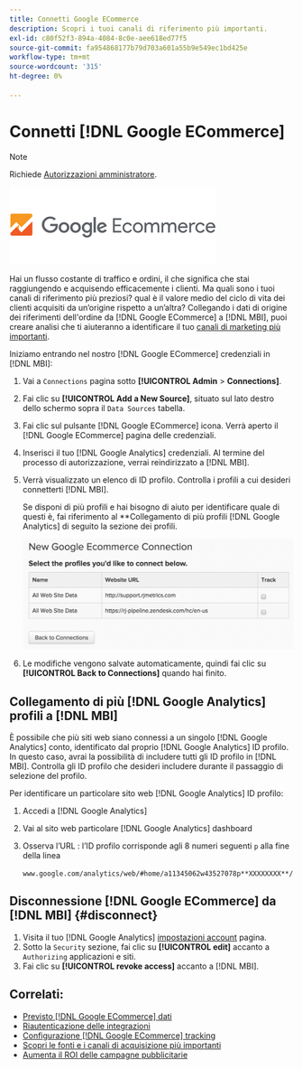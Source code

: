 ```yaml
---
title: Connetti Google ECommerce
description: Scopri i tuoi canali di riferimento più importanti.
exl-id: c80f52f3-894a-4084-8c0e-aee618ed77f5
source-git-commit: fa954868177b79d703a601a55b9e549ec1bd425e
workflow-type: tm+mt
source-wordcount: '315'
ht-degree: 0%

---
```


# Connetti [!DNL Google ECommerce]

>[!NOTE]
>
>Richiede [Autorizzazioni amministratore](../../../administrator/user-management/user-management.md).

![](../../../assets/google-ecommerce-logo.png)

Hai un flusso costante di traffico e ordini, il che significa che stai raggiungendo e acquisendo efficacemente i clienti. Ma quali sono i tuoi canali di riferimento più preziosi? qual è il valore medio del ciclo di vita dei clienti acquisiti da un’origine rispetto a un’altra? Collegando i dati di origine dei riferimenti dell&#39;ordine da [!DNL Google ECommerce] a [!DNL MBI], puoi creare analisi che ti aiuteranno a identificare il tuo [canali di marketing più importanti](../../../data-analyst/analysis/most-value-source-channel.md).

Iniziamo entrando nel nostro [!DNL Google ECommerce] credenziali in [!DNL MBI]:

1. Vai a `Connections` pagina sotto **[!UICONTROL Admin** > **Connections]**.
1. Fai clic su **[!UICONTROL Add a New Source]**, situato sul lato destro dello schermo sopra il `Data Sources` tabella.
1. Fai clic sul pulsante [!DNL Google ECommerce] icona. Verrà aperto il [!DNL Google ECommerce] pagina delle credenziali.
1. Inserisci il tuo [!DNL Google Analytics] credenziali. Al termine del processo di autorizzazione, verrai reindirizzato a [!DNL MBI].
1. Verrà visualizzato un elenco di ID profilo. Controlla i profili a cui desideri connetterti [!DNL MBI].

   Se disponi di più profili e hai bisogno di aiuto per identificare quale di questi è, fai riferimento al **Collegamento di più profili [!DNL Google Analytics] di seguito la sezione dei profili.

   ![](../../../assets/conn-mult-ga-profiles.png)<!--{: width="500"}-->

1. Le modifiche vengono salvate automaticamente, quindi fai clic su **[!UICONTROL Back to Connections]** quando hai finito.

## Collegamento di più [!DNL Google Analytics] profili a [!DNL MBI]

È possibile che più siti web siano connessi a un singolo [!DNL Google Analytics] conto, identificato dal proprio [!DNL Google Analytics] ID profilo. In questo caso, avrai la possibilità di includere tutti gli ID profilo in [!DNL MBI]. Controlla gli ID profilo che desideri includere durante il passaggio di selezione del profilo.

Per identificare un particolare sito web [!DNL Google Analytics] ID profilo:

1. Accedi a [!DNL Google Analytics]
1. Vai al sito web particolare [!DNL Google Analytics] dashboard
1. Osserva l’URL : l’ID profilo corrisponde agli 8 numeri seguenti `p` alla fine della linea

   `www.google.com/analytics/web/#home/a11345062w43527078p**XXXXXXXX**/`

## Disconnessione [!DNL Google ECommerce] da [!DNL MBI] {#disconnect}

1. Visita il tuo [!DNL Google Analytics] [impostazioni account](https://www.google.com/accounts/) pagina.
1. Sotto la `Security` sezione, fai clic su **[!UICONTROL edit]** accanto a `Authorizing` applicazioni e siti.
1. Fai clic su **[!UICONTROL revoke access]** accanto a [!DNL MBI].

## Correlati:

* [Previsto [!DNL Google ECommerce] dati](../integrations/google-ecommerce-data.md)
* [Riautenticazione delle integrazioni](https://experienceleague.adobe.com/docs/commerce-knowledge-base/kb/how-to/mbi-reauthenticating-integrations.html?lang=en)
* [Configurazione [!DNL Google ECommerce] tracking](https://support.google.com/analytics/answer/1009612?hl=en)
* [Scopri le fonti e i canali di acquisizione più importanti](../../analysis/most-value-source-channel.md)
* [Aumenta il ROI delle campagne pubblicitarie](../../analysis/roi-ad-camp.md)
